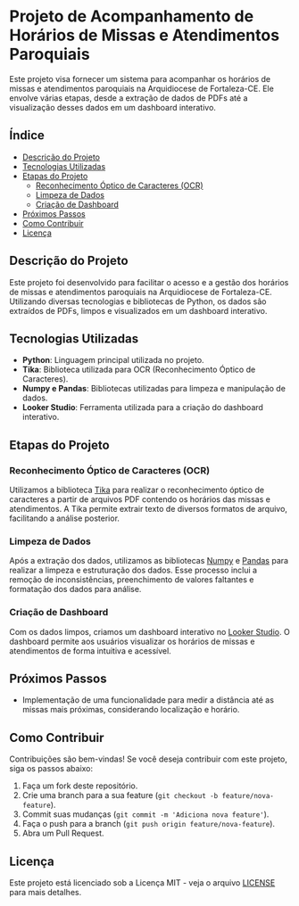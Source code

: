 # Projeto de Acompanhamento de Horários de Missas e Atendimentos Paroquiais

Este projeto visa fornecer um sistema para acompanhar os horários de missas e atendimentos paroquiais na Arquidiocese de Fortaleza-CE. Ele envolve várias etapas, desde a extração de dados de PDFs até a visualização desses dados em um dashboard interativo.

## Índice

- [Descrição do Projeto](#descrição-do-projeto)
- [Tecnologias Utilizadas](#tecnologias-utilizadas)
- [Etapas do Projeto](#etapas-do-projeto)
  - [Reconhecimento Óptico de Caracteres (OCR)](#reconhecimento-óptico-de-caracteres-ocr)
  - [Limpeza de Dados](#limpeza-de-dados)
  - [Criação de Dashboard](#criação-de-dashboard)
- [Próximos Passos](#próximos-passos)
- [Como Contribuir](#como-contribuir)
- [Licença](#licença)

## Descrição do Projeto

Este projeto foi desenvolvido para facilitar o acesso e a gestão dos horários de missas e atendimentos paroquiais na Arquidiocese de Fortaleza-CE. Utilizando diversas tecnologias e bibliotecas de Python, os dados são extraídos de PDFs, limpos e visualizados em um dashboard interativo.

## Tecnologias Utilizadas

- **Python**: Linguagem principal utilizada no projeto.
- **Tika**: Biblioteca utilizada para OCR (Reconhecimento Óptico de Caracteres).
- **Numpy e Pandas**: Bibliotecas utilizadas para limpeza e manipulação de dados.
- **Looker Studio**: Ferramenta utilizada para a criação do dashboard interativo.

## Etapas do Projeto

### Reconhecimento Óptico de Caracteres (OCR)

Utilizamos a biblioteca [Tika](https://tika.apache.org/) para realizar o reconhecimento óptico de caracteres a partir de arquivos PDF contendo os horários das missas e atendimentos. A Tika permite extrair texto de diversos formatos de arquivo, facilitando a análise posterior.

### Limpeza de Dados

Após a extração dos dados, utilizamos as bibliotecas [Numpy](https://numpy.org/) e [Pandas](https://pandas.pydata.org/) para realizar a limpeza e estruturação dos dados. Esse processo inclui a remoção de inconsistências, preenchimento de valores faltantes e formatação dos dados para análise.

### Criação de Dashboard

Com os dados limpos, criamos um dashboard interativo no [Looker Studio](https://lookerstudio.google.com/reporting/89fd43e0-247f-491e-9311-5fbbfd995702). O dashboard permite aos usuários visualizar os horários de missas e atendimentos de forma intuitiva e acessível.

## Próximos Passos

- Implementação de uma funcionalidade para medir a distância até as missas mais próximas, considerando localização e horário.

## Como Contribuir

Contribuições são bem-vindas! Se você deseja contribuir com este projeto, siga os passos abaixo:

1. Faça um fork deste repositório.
2. Crie uma branch para a sua feature (`git checkout -b feature/nova-feature`).
3. Commit suas mudanças (`git commit -m 'Adiciona nova feature'`).
4. Faça o push para a branch (`git push origin feature/nova-feature`).
5. Abra um Pull Request.

## Licença

Este projeto está licenciado sob a Licença MIT - veja o arquivo [LICENSE](LICENSE) para mais detalhes.
